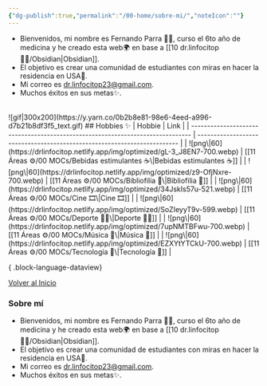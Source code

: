 ```yaml
---
{"dg-publish":true,"permalink":"/00-home/sobre-mi/","noteIcon":""}
---
```


- Bienvenidos, mi nombre es Fernando Parra 🙋‍♂️, curso el 6to año de medicina y he creado esta web🌍 en base a [[10 dr.linfocitop 👨‍⚕️/Obsidian\|Obsidian]]. 
- El objetivo es crear una comunidad de estudiantes con miras en hacer la residencia en USA🗽. 
- Mi correo es dr.linfocitop23@gmail.com.
- Muchos éxitos en sus metas✨.
<br>
![gif|300x200](https://y.yarn.co/0b2b8e81-98e6-4eed-a996-d7b21b8df3f5_text.gif)
## Hobbies ✨
| Hobbie                                                                         | Link                                                                     |
| ------------------------------------------------------------------------------ | ------------------------------------------------------------------------ |
| ![png\|60](https://drlinfocitop.netlify.app/img/optimized/gL-3_J8EN7-700.webp) | [[11 Áreas ⚙/00 MOCs/Bebidas estimulantes ☕\|Bebidas estimulantes ☕]] |
| ![png\|60](https://drlinfocitop.netlify.app/img/optimized/z9-OfjNxre-700.webp) | [[11 Áreas ⚙/00 MOCs/Bibliofilia 📜\|Bibliofilia 📜]]                 |
| ![png\|60](https://drlinfocitop.netlify.app/img/optimized/34JskIs57u-521.webp) | [[11 Áreas ⚙/00 MOCs/Cine 🎞\|Cine 🎞]]                               |
| ![png\|60](https://drlinfocitop.netlify.app/img/optimized/SoZIeyyT9v-599.webp) | [[11 Áreas ⚙/00 MOCs/Deporte 🏃‍♂️\|Deporte 🏃‍♂️]]                   |
| ![png\|60](https://drlinfocitop.netlify.app/img/optimized/7upNMTBFwu-700.webp) | [[11 Áreas ⚙/00 MOCs/Música 🎵\|Música 🎵]]                           |
| ![png\|60](https://drlinfocitop.netlify.app/img/optimized/EZXYtYTCkU-700.webp) | [[11 Áreas ⚙/00 MOCs/Tecnología 📡\|Tecnología 📡]]                   |

{ .block-language-dataview}

<a href="#top">Volver al Inicio</a>



### Sobre mí
- Bienvenidos, mi nombre es Fernando Parra 🙋‍♂️, curso el 6to año de medicina y he creado esta web🌍 en base a [[10 dr.linfocitop 👨‍⚕️/Obsidian\|Obsidian]]. 
- El objetivo es crear una comunidad de estudiantes con miras en hacer la residencia en USA🗽. 
- Mi correo es dr.linfocitop23@gmail.com.
- Muchos éxitos en sus metas✨.
